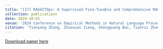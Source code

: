 ```yaml
---
title: "[17] RAG4ITOps: A Supervised Fine-Tunable and Comprehensive RAG Framework for IT Operations and Maintenance"
collection: publications
date: 2024-10-01
venue: '2024 Conference on Empirical Methods in Natural Language Processing: Industry Track'
citation: 'Tianyang Zhang, Zhuoxuan Jiang, Shengguang Bai, Tianrui Zhang, Lin Lin, Yang Liu, and Jiawei Ren. 2024. RAG4ITOps: A Supervised Fine-Tunable and Comprehensive RAG Framework for IT Operations and Maintenance. In Proceedings of the 2024 Conference on Empirical Methods in Natural Language Processing: Industry Track, pages 738–754, Miami, Florida, US. Association for Computational Linguistics.'
---
```


[Download paper here](https://aclanthology.org/2024.emnlp-industry.56.pdf)
